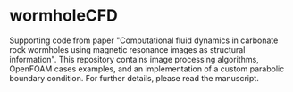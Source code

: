 # wormholeCFD

Supporting code from paper "Computational fluid dynamics in carbonate rock wormholes using magnetic resonance images as structural information". This repository contains image processing algorithms, OpenFOAM cases examples, and an implementation of a custom parabolic boundary condition. For further details, please read the manuscript.

